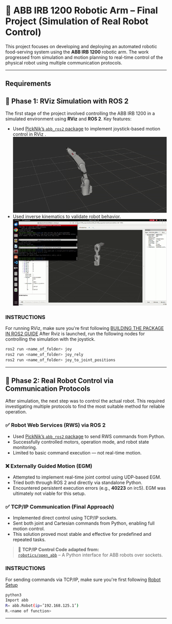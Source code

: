 # 🤖 ABB IRB 1200 Robotic Arm – Final Project (Simulation of Real Robot Control)

This project focuses on developing and deploying an automated robotic food-serving system using the **ABB IRB 1200** robotic arm. The work progressed from simulation and motion planning to real-time control of the physical robot using multiple communication protocols.

---
## Requirements

## 🔧 Phase 1: RViz Simulation with ROS 2

The first stage of the project involved controlling the ABB IRB 1200 in a simulated environment using **RViz** and **ROS 2**. Key features:
- Used [PickNik’s `abb_ros2` package](https://github.com/PickNikRobotics/abb_ros2) to implement joystick-based motion control in RViz .
![Joystick Demo](media/joystick-ezgif.com-crop.gif)
- Used inverse kinematics to validate robot behavior.
![Joystick Demo](media/inversekinemtics-ezgif.com-video-to-gif-converter.gif)

  
### INSTRUCTIONS

For running RViz, make sure you're first following [BUILDING THE PACKAGE IN ROS2 GUIDE](https://github.com/ofirdva/abb_ros2/blob/rolling/docs/README.md)
After Rviz is launched, run the following nodes for controlling the simulation with the joystick.
```bash
ros2 run <name_of_folder> joy
ros2 run <name_of_folder> joy_rely
ros2 run <name_of_folder> joy_to_joint_positions
```


---

## 🧩 Phase 2: Real Robot Control via Communication Protocols

After simulation, the next step was to control the actual robot. This required investigating multiple protocols to find the most suitable method for reliable operation.

### ✅ Robot Web Services (RWS) via ROS 2
- Used [PickNik’s `abb_ros2` package](https://github.com/PickNikRobotics/abb_ros2) to send RWS commands from Python.
- Successfully controlled motors, operation mode, and robot state monitoring.
- Limited to basic command execution — not real-time motion.

### ❌ Externally Guided Motion (EGM)
- Attempted to implement real-time joint control using UDP-based EGM.
- Tried both through ROS 2 and directly via standalone Python.
- Encountered persistent execution errors (e.g., **40223** on irc5). EGM was ultimately not viable for this setup.

### ✅ TCP/IP Communication (Final Approach)
- Implemented direct control using TCP/IP sockets.
- Sent both joint and Cartesian commands from Python, enabling full motion control.
- This solution proved most stable and effective for predefined and repeated tasks.

> 🔗 **TCP/IP Control Code adapted from:**  
> [`robotics/open_abb`]([https://github.com/milistu/open_abb]) – A Python interface for ABB robots over sockets.
### INSTRUCTIONS

For sending commands via TCP/IP, make sure you're first following [Robot Setup](https://github.com/ofirdva/automated-food-serving-project/blob/main/open_abb_sim/README.md)
```bash
python3
Import abb
R= abb.Robot(ip=’192.168.125.1’)
R.<name of function>
```

---

